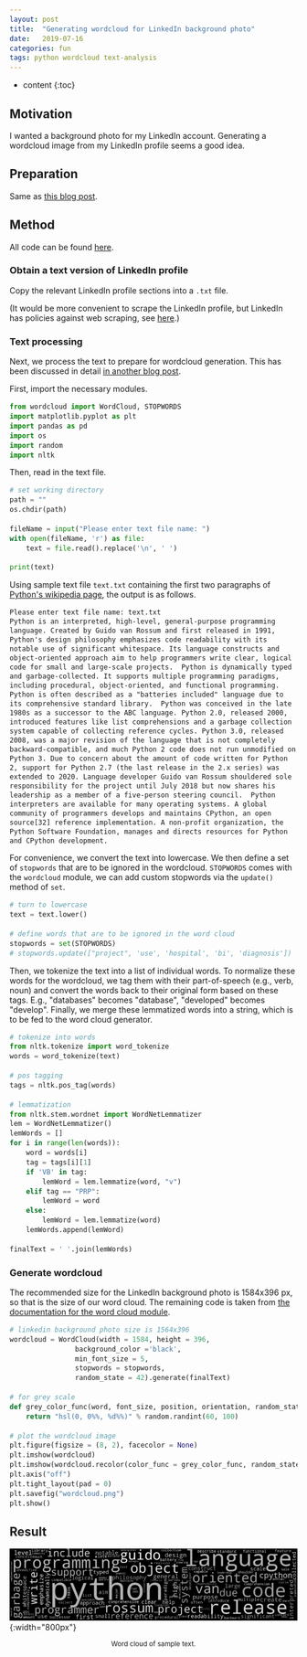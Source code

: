 ```yaml
---
layout: post
title:  "Generating wordcloud for LinkedIn background photo"
date:   2019-07-16
categories: fun
tags: python wordcloud text-analysis
---
```


* content
{:toc}

## Motivation

I wanted a background photo for my LinkedIn account. Generating a wordcloud image from my LinkedIn profile seems a good idea.

## Preparation

Same as [this blog post](https://largecats.github.io/2019/06/19/Text-analysis-with-movie-reviews/).



## Method

All code can be found [here](https://github.com/largecats/wordcloud-for-linkedin-background).

### Obtain a text version of LinkedIn profile

Copy the relevant LinkedIn profile sections into a `.txt` file.

(It would be more convenient to scrape the LinkedIn profile, but LinkedIn has policies against web scraping, see [here](https://www.quora.com/How-do-I-scrape-LinkedIn).)

### Text processing

Next, we process the text to prepare for wordcloud generation. This has been discussed in detail [in another blog post](https://largecats.github.io/2019/06/19/Text-analysis-with-movie-reviews/).

First, import the necessary modules.
```python
from wordcloud import WordCloud, STOPWORDS 
import matplotlib.pyplot as plt 
import pandas as pd 
import os
import random
import nltk
```
Then, read in the text file.
```python
# set working directory
path = ""
os.chdir(path)

fileName = input("Please enter text file name: ")
with open(fileName, 'r') as file:
    text = file.read().replace('\n', ' ')

print(text)
```
Using sample text file `text.txt` containing the first two paragraphs of [Python's wikipedia page](https://en.wikipedia.org/wiki/Python_(programming_language)), the output is as follows.
```
Please enter text file name: text.txt
Python is an interpreted, high-level, general-purpose programming language. Created by Guido van Rossum and first released in 1991, Python's design philosophy emphasizes code readability with its notable use of significant whitespace. Its language constructs and object-oriented approach aim to help programmers write clear, logical code for small and large-scale projects.  Python is dynamically typed and garbage-collected. It supports multiple programming paradigms, including procedural, object-oriented, and functional programming. Python is often described as a "batteries included" language due to its comprehensive standard library.  Python was conceived in the late 1980s as a successor to the ABC language. Python 2.0, released 2000, introduced features like list comprehensions and a garbage collection system capable of collecting reference cycles. Python 3.0, released 2008, was a major revision of the language that is not completely backward-compatible, and much Python 2 code does not run unmodified on Python 3. Due to concern about the amount of code written for Python 2, support for Python 2.7 (the last release in the 2.x series) was extended to 2020. Language developer Guido van Rossum shouldered sole responsibility for the project until July 2018 but now shares his leadership as a member of a five-person steering council.  Python interpreters are available for many operating systems. A global community of programmers develops and maintains CPython, an open source[32] reference implementation. A non-profit organization, the Python Software Foundation, manages and directs resources for Python and CPython development.
```
For convenience, we convert the text into lowercase. We then define a set of `stopwords` that are to be ignored in the wordcloud. `STOPWORDS` comes with the `wordcloud` module, we can add custom stopwords via the `update()` method of `set`.
```python
# turn to lowercase
text = text.lower()

# define words that are to be ignored in the word cloud
stopwords = set(STOPWORDS)
# stopwords.update(["project", 'use', 'hospital', 'bi', 'diagnosis'])
```
Then, we tokenize the text into a list of individual words. To normalize these words for the wordcloud, we tag them with their part-of-speech (e.g., verb, noun) and convert the words back to their original form based on these tags. E.g., "databases" becomes "database", "developed" becomes "develop". Finally, we merge these lemmatized words into a string, which is to be fed to the word cloud generator.
```python
# tokenize into words
from nltk.tokenize import word_tokenize
words = word_tokenize(text)

# pos tagging
tags = nltk.pos_tag(words)

# lemmatization
from nltk.stem.wordnet import WordNetLemmatizer
lem = WordNetLemmatizer()
lemWords = []
for i in range(len(words)):
    word = words[i]
    tag = tags[i][1]
    if 'VB' in tag:
        lemWord = lem.lemmatize(word, "v")
    elif tag == "PRP":
        lemWord = word
    else:
        lemWord = lem.lemmatize(word)
    lemWords.append(lemWord)

finalText = ' '.join(lemWords)
```

### Generate wordcloud
The recommended size for the LinkedIn background photo is 1584x396 px, so that is the size of our word cloud. The remaining code is taken from [the documentation for the word cloud module](https://amueller.github.io/word_cloud/auto_examples/a_new_hope.html).
```python
# linkedin background photo size is 1564x396
wordcloud = WordCloud(width = 1584, height = 396, 
                background_color ='black',
                min_font_size = 5,
                stopwords = stopwords,
                random_state = 42).generate(finalText) 

# for grey scale
def grey_color_func(word, font_size, position, orientation, random_state = None, **kwargs):
    return "hsl(0, 0%%, %d%%)" % random.randint(60, 100)

# plot the wordcloud image
plt.figure(figsize = (8, 2), facecolor = None) 
plt.imshow(wordcloud)
plt.imshow(wordcloud.recolor(color_func = grey_color_func, random_state = 3), interpolation = "bilinear")
plt.axis("off") 
plt.tight_layout(pad = 0) 
plt.savefig("wordcloud.png")
plt.show()
```

## Result

![](/images/wordcloud.png){:width="800px"}
<div align="center">
<sup>Word cloud of sample text.</sup>
</div>